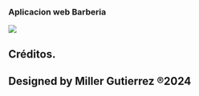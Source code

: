 <h3>Aplicacion web Barberia</h3>


<img src="https://skillicons.dev/icons?i=bootstrap,git,github,js,mongodb,netlify,nodejs,npm,postman,react,ts,vscode" /> <br/>


## Créditos.
## Designed by Miller Gutierrez  ®2024

